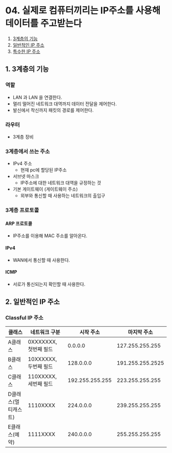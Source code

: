 #  04. 실제로 컴퓨터끼리는 IP주소를 사용해 데이터를 주고받는다

1. [3계층의 기능](#1.-3계층의-기능)
2. [일반적인 IP 주소](#2.-일반적인-IP-주소)
3. [특수한 IP 주소](#3.-특수한-IP-주소)

## 1. 3계층의 기능

### 역할

- LAN 과 LAN 을 연결한다.
- 멀리 떨어진 네트워크 대역까지 데이터 전달을 제어한다. 
- 발신에서 착신까지 패킷의 경로를 제어한다.

### 라우터

- 3계층 장비 

### 3계층에서 쓰는 주소

- IPv4 주소
  - 현재 pc에 할당된 IP주소
- 서브넷 마스크
  - IP주소에 대한 네트워크 대역을 규정하는 것
- 기본 게이트웨이 (게이트웨이 주소)
  - 외부와 통신할 때 사용하는 네트워크의 출입구 

### 3계층 프로토콜

#### ARP 프로토콜

- IP주소를 이용해 MAC 주소를 알아온다.

#### IPv4

- WAN에서 통신할 때 사용한다. 

#### ICMP

- 서로가 통신되는지 확인할 때 사용한다.

## 2. 일반적인 IP 주소

### Classful IP 주소

| 클래스              | 네트워크 구분         | 시작 주소       | 마지막 주소      |
| ------------------- | --------------------- | --------------- | ---------------- |
| A클래스             | 0XXXXXXX, 첫번째 필드 | 0.0.0.0         | 127.255.255.255  |
| B클래스             | 10XXXXXX, 두번째 필드 | 128.0.0.0       | 191.255.255.2525 |
| C클래스             | 110XXXXX, 세번째 필드 | 192.255.255.255 | 223.255.255.255  |
| D클래스(멀티캐스트) | 1110XXXX              | 224.0.0.0       | 239.255.255.255  |
| E클래스(예약)       | 1111XXXX              | 240.0.0.0       | 255.255.255.255  |

